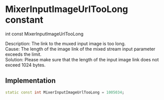 


# MixerInputImageUrlTooLong constant







int const MixerInputImageUrlTooLong
  




<p>Description: The link to the muxed input image is too long. <br>Cause: The length of the image link of the mixed stream input parameter exceeds the limit. <br>Solution: Please make sure that the length of the input image link does not exceed 1024 bytes.</p>



## Implementation

```dart
static const int MixerInputImageUrlTooLong = 1005034;
```








